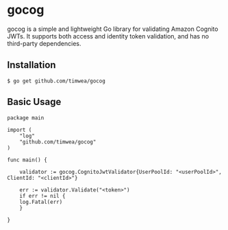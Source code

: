 # gocog
gocog is a simple and lightweight Go library for validating Amazon Cognito JWTs. It supports both access and identity token validation, and has no third-party dependencies.

## Installation

```shell
$ go get github.com/timwea/gocog
```

## Basic Usage

```golang
package main

import (
    "log"
    "github.com/timwea/gocog"
)

func main() {

    validator := gocog.CognitoJwtValidator{UserPoolId: "<userPoolId>", ClientId: "<clientId>"}

    err := validator.Validate("<token>")	
    if err != nil {
	log.Fatal(err)
    }

}
```



